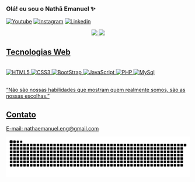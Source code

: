 

### Olá! eu sou o Nathã Emanuel ✨

[![Youtube](https://img.shields.io/badge/YouTube-FF0000?style=for-the-badge&logo=youtube&logoColor=white)](https://-----)
[![Instagram](https://img.shields.io/badge/Instagram-E4405F?style=for-the-badge&logo=instagram&logoColor=white)](https://-----)
[![Linkedin](https://img.shields.io/badge/LinkedIn-0077B5?style=for-the-badge&logo=linkedin&logoColor=white)](https://-----)

<div align="center">
  <a href="https://github.com/rafaballerini">
  <img height="180em" src="https://github-readme-stats.vercel.app/api?username=NathaEmanuel17&show_icons=true&theme=dracula&include_all_commits=true&count_private=true"/>
  <img height="180em" src="https://github-readme-stats.vercel.app/api/top-langs/?username=NathaEmanuel17&layout=compact&langs_count=7&theme=dracula"/>
</div>

## Tecnologias Web

<div style="display:inline_block"></br>
    <img aling="center" alt="HTML5" src="https://img.shields.io/badge/HTML5-E34F26?style=for-the-badge&logo=html5&logoColor=white"></img>
     <img aling="center" alt="CSS3" src="https://img.shields.io/badge/CSS3-1572B6?style=for-the-badge&logo=css3&logoColor=white"></img>
     <img aling="center" alt="BootStrap" src="https://img.shields.io/badge/Bootstrap-563D7C?style=for-the-badge&logo=bootstrap&logoColor=white"></img>
    <img aling="center" alt="JavaScript" src="https://img.shields.io/badge/JavaScript-F7DF1E?style=for-the-badge&logo=javascript&logoColor=black"></img>
    <img aling="center" alt="PHP" src="https://img.shields.io/badge/PHP-777BB4?style=for-the-badge&logo=php&logoColor=white"></img>
    <img aling="center" alt="MySql" src="https://img.shields.io/badge/MySQL-00000F?style=for-the-badge&logo=mysql&logoColor=white"></img>
</div><br>

“Não são nossas habilidades que mostram quem realmente somos, são as nossas escolhas.”

## Contato
E-mail: nathaemanuel.eng@gmail.com

![Snake animation](https://github.com/NathaEmanuel17/NathaEmanuel17/blob/output/github-contribution-grid-snake.svg)

